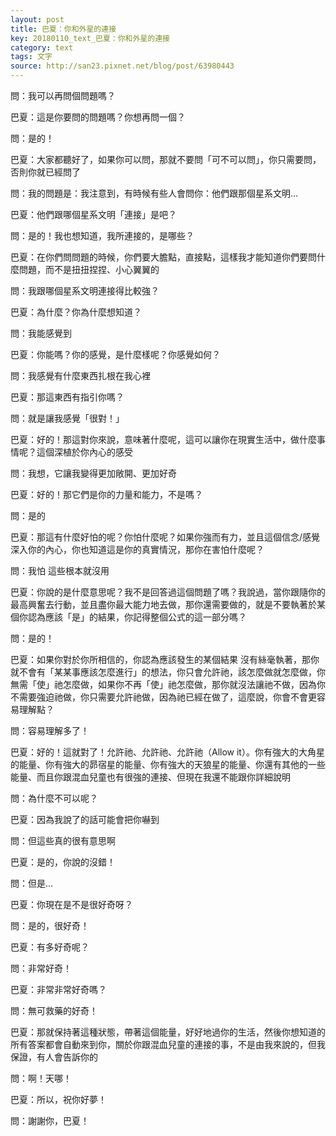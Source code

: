 ```yaml
---
layout: post
title: 巴夏：你和外星的連接
key: 20180110_text_巴夏：你和外星的連接
category: text
tags: 文字
source: http://san23.pixnet.net/blog/post/63980443
---
```



問：我可以再問個問題嗎？

巴夏：這是你要問的問題嗎？你想再問一個？

問：是的！

巴夏：大家都聽好了，如果你可以問，那就不要問「可不可以問」，你只需要問，否則你就已經問了

問：我的問題是：我注意到，有時候有些人會問你：他們跟那個星系文明…

巴夏：他們跟哪個星系文明「連接」是吧？

問：是的！我也想知道，我所連接的，是哪些？

巴夏：在你們問問題的時候，你們要大膽點，直接點，這樣我才能知道你們要問什麼問題，而不是扭扭捏捏、小心翼翼的

問：我跟哪個星系文明連接得比較強？

巴夏：為什麼？你為什麼想知道？

問：我能感覺到

巴夏：你能嗎？你的感覺，是什麼樣呢？你感覺如何？

問：我感覺有什麼東西扎根在我心裡

巴夏：那這東西有指引你嗎？

問：就是讓我感覺「很對！」

巴夏：好的！那這對你來說，意味著什麼呢，這可以讓你在現實生活中，做什麼事情呢？這個深植於你內心的感受

問：我想，它讓我變得更加敞開、更加好奇

巴夏：好的！那它們是你的力量和能力，不是嗎？

問：是的

巴夏：那這有什麼好怕的呢？你怕什麼呢？如果你強而有力，並且這個信念/感覺深入你的內心，你也知道這是你的真實情況，那你在害怕什麼呢？

問：我怕 這些根本就沒用

巴夏：你說的是什麼意思呢？我不是回答過這個問題了嗎？我說過，當你跟隨你的最高興奮去行動，並且盡你最大能力地去做，那你還需要做的，就是不要執著於某個你認為應該「是」的結果，你記得整個公式的這一部分嗎？

問：是的！

巴夏：如果你對於你所相信的，你認為應該發生的某個結果 沒有絲毫執著，那你就不會有「某某事應該怎麼進行」的想法，你只會允許祂，該怎麼做就怎麼做，你無需「使」祂怎麼做，如果你不再「使」祂怎麼做，那你就沒法讓祂不做，因為你不需要強迫祂做，你只需要允許祂做，因為祂已經在做了，這麼說，你會不會更容易理解點？

問：容易理解多了！

巴夏：好的！這就對了！允許祂、允許祂、允許祂（Allow it）。你有強大的大角星的能量、你有強大的昴宿星的能量、你有強大的天狼星的能量、你還有其他的一些能量、而且你跟混血兒童也有很強的連接、但現在我還不能跟你詳細說明

問：為什麼不可以呢？

巴夏：因為我說了的話可能會把你嚇到

問：但這些真的很有意思啊

巴夏：是的，你說的沒錯！

問：但是…

巴夏：你現在是不是很好奇呀？

問：是的，很好奇！

巴夏：有多好奇呢？

問：非常好奇！

巴夏：非常非常好奇嗎？

問：無可救藥的好奇！

巴夏：那就保持著這種狀態，帶著這個能量，好好地過你的生活，然後你想知道的所有答案都會自動來到你，關於你跟混血兒童的連接的事，不是由我來說的，但我保證，有人會告訴你的

問：啊！天哪！

巴夏：所以，祝你好夢！

問：謝謝你，巴夏！
